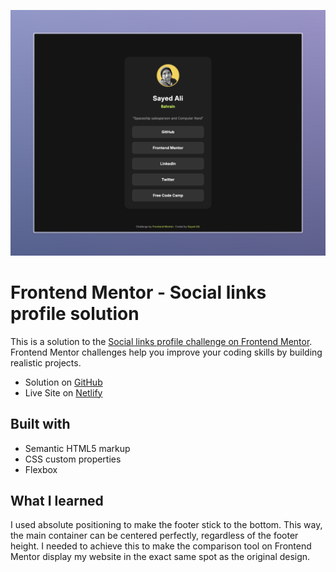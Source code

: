 ![](./screenshot.jpeg)

# Frontend Mentor - Social links profile solution

This is a solution to the [Social links profile challenge on Frontend Mentor](https://www.frontendmentor.io/challenges/social-links-profile-UG32l9m6dQ). Frontend Mentor challenges help you improve your coding skills by building realistic projects.

- Solution on [GitHub](https://github.com/sydalwedaie/fem-social-links-profile)
- Live Site on [Netlify](https://social-links-profile-UG32l.netlify.app)

## Built with

- Semantic HTML5 markup
- CSS custom properties
- Flexbox

## What I learned

I used absolute positioning to make the footer stick to the bottom. This way, the main container can be centered perfectly, regardless of the footer height. I needed to achieve this to make the comparison tool on Frontend Mentor display my website in the exact same spot as the original design.
